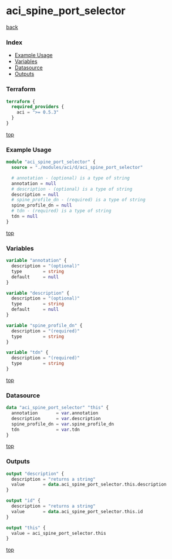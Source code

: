 # aci_spine_port_selector

[back](../aci.md)

### Index

- [Example Usage](#example-usage)
- [Variables](#variables)
- [Datasource](#datasource)
- [Outputs](#outputs)

### Terraform

```terraform
terraform {
  required_providers {
    aci = ">= 0.5.3"
  }
}
```

[top](#index)

### Example Usage

```terraform
module "aci_spine_port_selector" {
  source = "./modules/aci/d/aci_spine_port_selector"

  # annotation - (optional) is a type of string
  annotation = null
  # description - (optional) is a type of string
  description = null
  # spine_profile_dn - (required) is a type of string
  spine_profile_dn = null
  # tdn - (required) is a type of string
  tdn = null
}
```

[top](#index)

### Variables

```terraform
variable "annotation" {
  description = "(optional)"
  type        = string
  default     = null
}

variable "description" {
  description = "(optional)"
  type        = string
  default     = null
}

variable "spine_profile_dn" {
  description = "(required)"
  type        = string
}

variable "tdn" {
  description = "(required)"
  type        = string
}
```

[top](#index)

### Datasource

```terraform
data "aci_spine_port_selector" "this" {
  annotation       = var.annotation
  description      = var.description
  spine_profile_dn = var.spine_profile_dn
  tdn              = var.tdn
}
```

[top](#index)

### Outputs

```terraform
output "description" {
  description = "returns a string"
  value       = data.aci_spine_port_selector.this.description
}

output "id" {
  description = "returns a string"
  value       = data.aci_spine_port_selector.this.id
}

output "this" {
  value = aci_spine_port_selector.this
}
```

[top](#index)